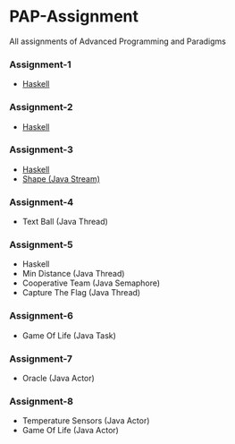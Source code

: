 # PAP-Assignment
All assignments of Advanced Programming and Paradigms

### Assignment-1
*   [Haskell](/src/pap/ass01/ASS01.hs)

### Assignment-2
*   [Haskell](/src/pap/ass02/ASS02.hs)

### Assignment-3
*   [Haskell](/src/pap/ass03/haskell/ASS03.hs)
*   [Shape (Java Stream)](/src/pap/ass03/shape/)

### Assignment-4
*   Text Ball (Java Thread)

### Assignment-5
*   Haskell
*   Min Distance (Java Thread)
*   Cooperative Team (Java Semaphore)
*   Capture The Flag (Java Thread)

### Assignment-6
*   Game Of Life (Java Task)

### Assignment-7
*   Oracle (Java Actor)

### Assignment-8
*   Temperature Sensors (Java Actor)
*   Game Of Life (Java Actor)

